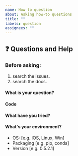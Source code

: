 ```yaml
---
name: How to question
about: Asking how-to questions
title: ""
labels: question
assignees: ""
---
```


## ❓ Questions and Help

### Before asking:

1. search the issues.
2. search the docs.

<!-- If you still can't find what you need: -->

#### What is your question?

#### Code

<!-- Please paste a code snippet if your question requires it! -->

#### What have you tried?

#### What's your environment?

- OS: [e.g. iOS, Linux, Win]
- Packaging [e.g. pip, conda]
- Version [e.g. 0.5.2.1]
